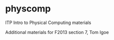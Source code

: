 physcomp
========

ITP Intro to Physical Computing materials

Additional materials for F2013 section 7, Tom Igoe